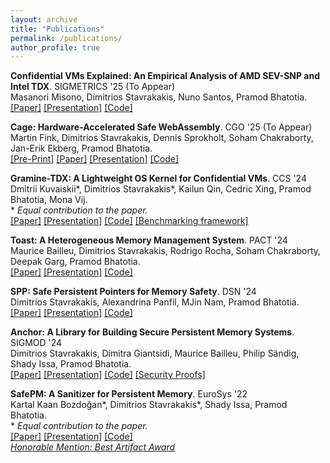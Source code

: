 ```yaml
---
layout: archive
title: "Publications"
permalink: /publications/
author_profile: true
---
```


<!-- {% if author.googlescholar %}
  You can also find my articles on <u><a href="{{author.googlescholar}}">my Google Scholar profile</a>.</u>
{% endif %}

{% include base_path %}

{% for post in site.publications reversed %}
  {% include archive-single.html %}
{% endfor %} -->

__Confidential VMs Explained: An Empirical Analysis of AMD SEV-SNP and Intel TDX__. SIGMETRICS '25 (To Appear) \
Masanori Misono, Dimitrios Stavrakakis, Nuno Santos, Pramod Bhatotia. \
[[Paper]](https://dse.in.tum.de/wp-content/uploads/2024/10/sigmetrics25summer-CVM-Explained.pdf) [[Presentation]](https://dimstav23.github.io/publications) [[Code]](https://github.com/TUM-DSE/CVM_eval)

__Cage: Hardware-Accelerated Safe WebAssembly__. CGO '25 (To Appear) \
Martin Fink, Dimitrios Stavrakakis, Dennis Sprokholt, Soham Chakraborty, Jan-Erik Ekberg, Pramod Bhatotia. \
[[Pre-Print]](https://arxiv.org/pdf/2408.11456) [[Paper]](https://dimstav23.github.io/publications) [[Presentation]](https://dimstav23.github.io/publications) [[Code]](https://zenodo.org/records/13347522)

__Gramine-TDX: A Lightweight OS Kernel for Confidential VMs__. CCS '24 \
Dmitrii Kuvaiskii\*, Dimitrios Stavrakakis\*, Kailun Qin, Cedric Xing, Pramod Bhatotia, Mona Vij. \
\* *Equal contribution to the paper.* \
[[Paper]](https://dse.in.tum.de/wp-content/uploads/2024/10/Gramine_TDX-CCS24.pdf) [[Presentation]](https://dse.in.tum.de/wp-content/uploads/2024/10/Gramine-TDX-CCS_24_presentation_short.pdf) [[Code]](https://github.com/gramineproject/gramine-tdx) [[Benchmarking framework]](https://github.com/dimstav23/gramine-tdx-benchmarking)

__Toast: A Heterogeneous Memory Management System__. PACT '24 \
Maurice Bailleu, Dimitrios Stavrakakis, Rodrigo Rocha, Soham Chakraborty, Deepak Garg, Pramod Bhatotia. \
[[Paper]](https://dse.in.tum.de/wp-content/uploads/2024/09/Toast__PACT_24_Camera_ready.pdf) [[Presentation]](https://dse.in.tum.de/wp-content/uploads/2024/10/Toast_Heterogeneous_Memory_Management_presentation.pdf) [[Code]](https://github.com/TUM-DSE/Toast)

__SPP: Safe Persistent Pointers for Memory Safety__. DSN '24 \
Dimitrios Stavrakakis, Alexandrina Panfil, MJin Nam, Pramod Bhatotia. \
[[Paper]](https://dse.in.tum.de/wp-content/uploads/2024/05/SPP_DSN_24_Camera_Ready.pdf) [[Presentation]](https://dse.in.tum.de/wp-content/uploads/2024/06/SPP_DSN24_presentation.pdf) [[Code]](https://github.com/dimstav23/SPP)

__Anchor: A Library for Building Secure Persistent Memory Systems__. SIGMOD '24 \
Dimitrios Stavrakakis, Dimitra Giantsidi, Maurice Bailleu, Philip Sändig, Shady Issa, Pramod Bhatotia. \
[[Paper]](https://dse.in.tum.de/wp-content/uploads/2024/01/Anchor-SIGMOD.pdf) [[Presentation]](https://dse.in.tum.de/wp-content/uploads/2024/06/Anchor_SIGMOD24-pdf_animation_version.pdf) [[Code]](https://github.com/dimstav23/Anchor) [[Security Proofs]](https://github.com/dimstav23/Anchor-Proofs)

__SafePM: A Sanitizer for Persistent Memory__. EuroSys '22  \
Kartal Kaan Bozdoğan\*, Dimitrios Stavrakakis\*, Shady Issa, Pramod Bhatotia. \
\* *Equal contribution to the paper.* \
[[Paper]](https://dse.in.tum.de/wp-content/uploads/2022/04/final_digital_version.pdf) [[Presentation]](https://dse.in.tum.de/wp-content/uploads/2022/04/SafePM_eurosys22_presentation.pdf) [[Code]](https://github.com/TUM-DSE/safepm) \
[*Honorable Mention: Best Artifact Award*](https://dse.in.tum.de/wp-content/uploads/2022/05/HonorableMention-GillesMuller-SafePM.pdf)